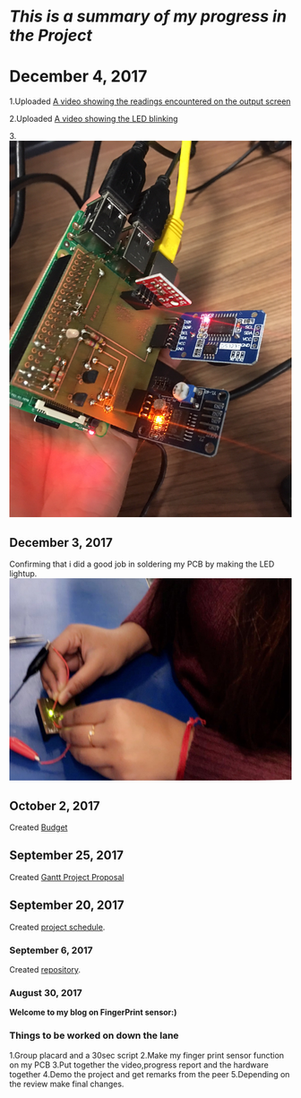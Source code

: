 # ***This is a summary of my progress in the Project***

# December 4, 2017
1.Uploaded [A video showing the readings encountered on the output screen](https://github.com/RamyaRadhakrishnakumar/FingerPrintReader/blob/master/IMG_5352.MOV)

2.Uploaded [A video showing the LED blinking](https://github.com/RamyaRadhakrishnakumar/FingerPrintReader/blob/master/IMG_5349.MOV)

3.![Image alt A picture of PCB along with the 3 sensor readers mounted on the raspberry pi](https://github.com/RamyaRadhakrishnakumar/FingerPrintReader/blob/master/IMG_5351.JPG)

## December 3, 2017
Confirming that i did a good job in soldering my PCB by making the LED lightup.
![Picture showing the LED light up](https://github.com/RamyaRadhakrishnakumar/FingerPrintReader/blob/master/IMG_5380.jpg)

## October 2, 2017
Created [Budget](https://github.com/RamyaRadhakrishnakumar/FingerPrintReader/blob/master/hardwarebudget.xlsx)

## September 25, 2017
Created [Gantt Project Proposal](https://github.com/RamyaRadhakrishnakumar/FingerPrintReader/blob/master/RamyaRadhakrishnakumar.mpp)

## September 20, 2017
Created [project schedule](https://github.com/six0four/StudentSenseHat/blob/master/documentation/Week3RubricforProjectSchedule.xml). 

### September 6, 2017
Created [repository](https://github.com/RamyaRadhakrishnakumar/FingerPrintReader.git). 

### August 30, 2017
**Welcome to my blog on FingerPrint sensor:)**

### Things to be worked on down the lane
1.Group placard and a 30sec script
2.Make my finger print sensor function on my PCB
3.Put together the video,progress report and the hardware together
4.Demo the project and get remarks from the peer
5.Depending on the review make final changes.






